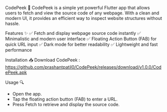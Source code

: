 CodePeek 🚀
CodePeek is a simple yet powerful Flutter app that allows users to fetch and view the source code of any webpage. With a clean and modern UI, it provides an efficient way to inspect website structures without hassle.

Features ✨
✅ Fetch and display webpage source code instantly
✅ Minimalistic and modern user interface
✅ Floating Action Button (FAB) for quick URL input
✅ Dark mode for better readability
✅ Lightweight and fast performance

Installation 📥
Download CodePeek : https://github.com/prashantpatil0/CodePeek/releases/download/v1.0.0/CodePeek.apk

Usage 🔍
- Open the app.
- Tap the floating action button (FAB) to enter a URL.
- Press Fetch to retrieve and display the source code.
